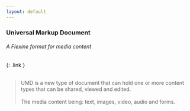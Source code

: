 ```yaml
---
layout: default
---
```

### Universal Markup Document
###### A Flexine format for media content
{: .link }
<br/><br/>

> UMD is a new type of document that can hold one or more content types that can be shared, viewed and edited. <br/><br/>The media content being: text, images, video, audio and forms.
